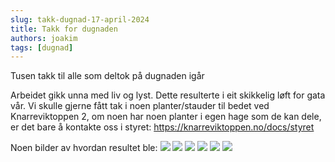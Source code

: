 ```yaml
---
slug: takk-dugnad-17-april-2024
title: Takk for dugnaden
authors: joakim
tags: [dugnad]
---
```


Tusen takk til alle som deltok på dugnaden igår

<!--truncate-->
Arbeidet gikk unna med liv og lyst.
Dette resulterte i eit skikkelig løft for gata vår.
Vi skulle gjerne fått tak i noen planter/stauder til bedet ved Knarreviktoppen 2,
om noen har noen planter i egen hage som de kan dele, 
er det bare å kontakte oss i styret: https://knarreviktoppen.no/docs/styret

Noen bilder av hvordan resultet ble:
<img src="/img/20240418_081812.jpg" /> 
<img src="/img/20240418_081827.jpg" /> 
<img src="/img/20240418_081909.jpg" /> 
<img src="/img/20240418_082139.jpg" /> 
<img src="/img/20240418_082234.jpg" /> 
<img src="/img/20240418_082256.jpg" /> 
